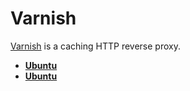 Varnish
=======
[Varnish](https://varnish-cache.org) is a caching HTTP reverse proxy.

* [**Ubuntu**](#varnish-on-ubuntu)
* [**Ubuntu**](#varnish-on-fedora)
